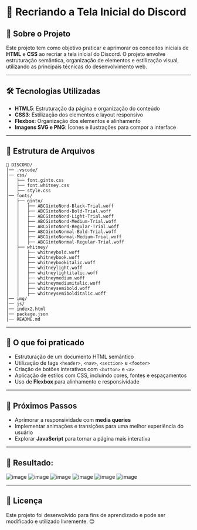 # 🎨 Recriando a Tela Inicial do Discord

## 📌 Sobre o Projeto
Este projeto tem como objetivo praticar e aprimorar os conceitos iniciais de **HTML** e **CSS** ao recriar a tela inicial do Discord. O projeto envolve estruturação semântica, organização de elementos e estilização visual, utilizando as principais técnicas do desenvolvimento web.

---

## 🛠 Tecnologias Utilizadas
- **HTML5**: Estruturação da página e organização do conteúdo
- **CSS3**: Estilização dos elementos e layout responsivo
- **Flexbox**: Organização dos elementos e alinhamento
- **Imagens SVG e PNG**: Ícones e ilustrações para compor a interface

---

## 📁 Estrutura de Arquivos
```
📂 DISCORD/
│── .vscode/
│── css/
│   ├── font.ginto.css
│   ├── font.whitney.css
│   ├── style.css
│── fonts/
│   ├── ginto/
│   │   ├── ABCGintoNord-Black-Trial.woff
│   │   ├── ABCGintoNord-Bold-Trial.woff
│   │   ├── ABCGintoNord-Light-Trial.woff
│   │   ├── ABCGintoNord-Medium-Trial.woff
│   │   ├── ABCGintoNord-Regular-Trial.woff
│   │   ├── ABCGintoNormal-Bold-Trial.woff
│   │   ├── ABCGintoNormal-Medium-Trial.woff
│   │   ├── ABCGintoNormal-Regular-Trial.woff
│   ├── whitney/
│   │   ├── whitneybold.woff
│   │   ├── whitneybook.woff
│   │   ├── whitneybookitalic.woff
│   │   ├── whitneylight.woff
│   │   ├── whitneylightitalic.woff
│   │   ├── whitneymedium.woff
│   │   ├── whitneymediumitalic.woff
│   │   ├── whitneysemibold.woff
│   │   ├── whitneysemibolditalic.woff
│── img/
│── js/
│── index2.html
│── package.json
│── README.md
```

---

## 🎯 O que foi praticado
- Estruturação de um documento HTML semântico
- Utilização de tags `<header>`, `<nav>`, `<section>` e `<footer>`
- Criação de botões interativos com `<button>` e `<a>`
- Aplicação de estilos com CSS, incluindo cores, fontes e espaçamentos
- Uso de **Flexbox** para alinhamento e responsividade

---

## 📌 Próximos Passos
- Aprimorar a responsividade com **media queries**
- Implementar animações e transições para uma melhor experiência do usuário
- Explorar **JavaScript** para tornar a página mais interativa

---
## 📌 Resultado:

![image](https://github.com/user-attachments/assets/7bfd398d-d45a-489a-846e-f05864f20cca)
![image](https://github.com/user-attachments/assets/ee996acc-9fe8-4824-9f6d-e9f26306fbf1)
![image](https://github.com/user-attachments/assets/09f9d0fd-442d-4a30-b81f-e2b7c88b7d44)
![image](https://github.com/user-attachments/assets/d02d6a72-4bc1-4a30-8efd-a97d3e676e82)
![image](https://github.com/user-attachments/assets/7b4c9c17-76c1-4c1d-92ee-1282b7c71d94)
![image](https://github.com/user-attachments/assets/0309bbae-bc99-41cf-9896-2446b36a9bfc)

---
## 📜 Licença
Este projeto foi desenvolvido para fins de aprendizado e pode ser modificado e utilizado livremente. 😊

